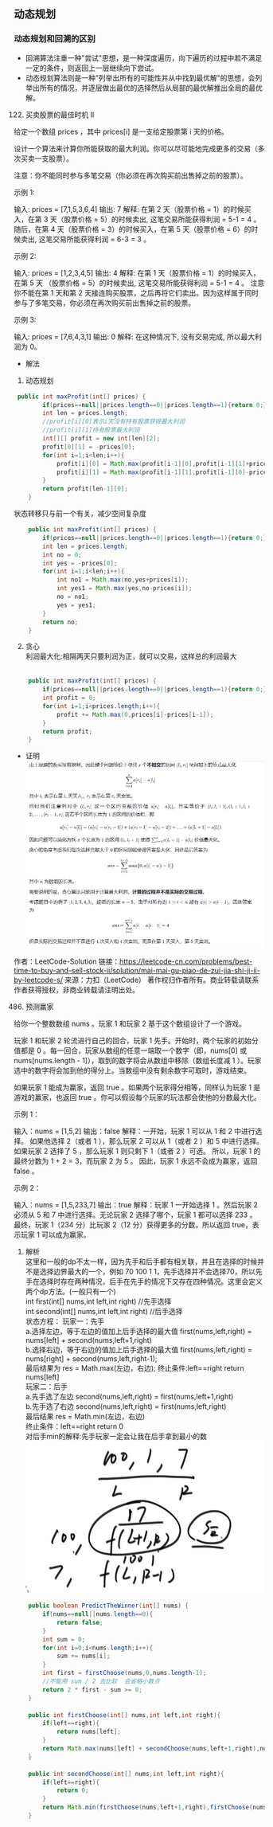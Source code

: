 ## 动态规划   

### 动态规划和回溯的区别
* 回溯算法注重一种"尝试"思想，是一种深度遍历，向下遍历的过程中若不满足一定的条件，则返回上一层继续向下尝试。   
* 动态规划算法则是一种"列举出所有的可能性并从中找到最优解"的思想，会列举出所有的情况，并逐层做出最优的选择然后从局部的最优解推出全局的最优解。  

122. 买卖股票的最佳时机 II

给定一个数组 prices ，其中 prices[i] 是一支给定股票第 i 天的价格。

设计一个算法来计算你所能获取的最大利润。你可以尽可能地完成更多的交易（多次买卖一支股票）。

注意：你不能同时参与多笔交易（你必须在再次购买前出售掉之前的股票）。

 

示例 1:

输入: prices = [7,1,5,3,6,4]
输出: 7
解释: 在第 2 天（股票价格 = 1）的时候买入，在第 3 天（股票价格 = 5）的时候卖出, 这笔交易所能获得利润 = 5-1 = 4 。
     随后，在第 4 天（股票价格 = 3）的时候买入，在第 5 天（股票价格 = 6）的时候卖出, 这笔交易所能获得利润 = 6-3 = 3 。

示例 2:

输入: prices = [1,2,3,4,5]
输出: 4
解释: 在第 1 天（股票价格 = 1）的时候买入，在第 5 天 （股票价格 = 5）的时候卖出, 这笔交易所能获得利润 = 5-1 = 4 。
     注意你不能在第 1 天和第 2 天接连购买股票，之后再将它们卖出。因为这样属于同时参与了多笔交易，你必须在再次购买前出售掉之前的股票。

示例 3:

输入: prices = [7,6,4,3,1]
输出: 0
解释: 在这种情况下, 没有交易完成, 所以最大利润为 0。

* 解法   
1. 动态规划   


```java
 public int maxProfit(int[] prices) {
        if(prices==null||prices.length==0||prices.length==1){return 0;}
        int len = prices.length;
        //profit[i][0]表示i天没有持有股票获得最大利润
        //profit[i][1]持有股票最大利润
        int[][] profit = new int[len][2];
        profit[0][1] = -prices[0];
        for(int i=1;i<len;i++){
            profit[i][0] = Math.max(profit[i-1][0],profit[i-1][1]+prices[i]);
            profit[i][1] = Math.max(profit[i-1][1],profit[i-1][0]-prices[i]);
        }
        return profit[len-1][0];
    }
```

状态转移只与前一个有关，减少空间复杂度   

```java
    public int maxProfit(int[] prices) {
        if(prices==null||prices.length==0||prices.length==1){return 0;}
        int len = prices.length;
        int no = 0;
        int yes = -prices[0];
        for(int i=1;i<len;i++){
            int no1 = Math.max(no,yes+prices[i]);
            int yes1 = Math.max(yes,no-prices[i]);
            no = no1;
            yes = yes1;
        }
        return no;
    }
```

2. 贪心  
利润最大化:相隔两天只要利润为正，就可以交易，这样总的利润最大   
```java

    public int maxProfit(int[] prices) {
        if(prices==null||prices.length==0||prices.length==1){return 0;}
        int profit = 0;
        for(int i=1;i<prices.length;i++){
            profit += Math.max(0,prices[i]-prices[i-1]);
        }
        return profit;
    }
```

* 证明
![122-1.jpg](.\image\122-1.jpg)

作者：LeetCode-Solution
链接：https://leetcode-cn.com/problems/best-time-to-buy-and-sell-stock-ii/solution/mai-mai-gu-piao-de-zui-jia-shi-ji-ii-by-leetcode-s/
来源：力扣（LeetCode）
著作权归作者所有。商业转载请联系作者获得授权，非商业转载请注明出处。


486. 预测赢家

给你一个整数数组 nums 。玩家 1 和玩家 2 基于这个数组设计了一个游戏。

玩家 1 和玩家 2 轮流进行自己的回合，玩家 1 先手。开始时，两个玩家的初始分值都是 0 。每一回合，玩家从数组的任意一端取一个数字（即，nums[0] 或 nums[nums.length - 1]），取到的数字将会从数组中移除（数组长度减 1 ）。玩家选中的数字将会加到他的得分上。当数组中没有剩余数字可取时，游戏结束。

如果玩家 1 能成为赢家，返回 true 。如果两个玩家得分相等，同样认为玩家 1 是游戏的赢家，也返回 true 。你可以假设每个玩家的玩法都会使他的分数最大化。

 

示例 1：

输入：nums = [1,5,2]
输出：false
解释：一开始，玩家 1 可以从 1 和 2 中进行选择。
如果他选择 2（或者 1 ），那么玩家 2 可以从 1（或者 2 ）和 5 中进行选择。如果玩家 2 选择了 5 ，那么玩家 1 则只剩下 1（或者 2 ）可选。 
所以，玩家 1 的最终分数为 1 + 2 = 3，而玩家 2 为 5 。
因此，玩家 1 永远不会成为赢家，返回 false 。

示例 2：

输入：nums = [1,5,233,7]
输出：true
解释：玩家 1 一开始选择 1 。然后玩家 2 必须从 5 和 7 中进行选择。无论玩家 2 选择了哪个，玩家 1 都可以选择 233 。
最终，玩家 1（234 分）比玩家 2（12 分）获得更多的分数，所以返回 true，表示玩家 1 可以成为赢家。

1. 解析  
这里和一般的dp不太一样，因为先手和后手都有相关联，并且在选择的时候并不是选择边界最大的一个，例如 70 100 1 1，先手选择并不会选择70，所以先手在选择时存在两种情况，后手在先手的情况下又存在四种情况。这里会定义两个dp方法。(一般只有一个)   
int first(int[] nums,int left,int right)  //先手选择   
int second(int[] nums,int left,int right)  //后手选择  
状态方程： 
玩家一：先手  
a.选择左边，等于左边的值加上后手选择的最大值  first(nums,left,right) = nums[left] + second(nums,left+1,right)  
b.选择右边，等于右边的值加上后手选择的最大值  first(nums,left,right) = nums[right] + second(nums,left,right-1);   
最后结果为 res = Math.max(左边，右边);
终止条件:left==right return nums[left]   
玩家二：后手   
a.先手选了左边 second(nums,left,right) = first(nums,left+1,right)    
b.先手选了右边 second(nums,left,right) = first(nums,left,right)   
最后结果 res = Math.min(左边，右边)  
终止条件：left==right return 0   
对后手min的解释:先手玩家一定会让我在后手拿到最小的数   
![486-1.jpg](.\image\486-1.jpg)
```java
    public boolean PredictTheWinner(int[] nums) {
        if(nums==null||nums.length==0){
            return false;
        }
        int sum = 0;
        for(int i=0;i<nums.length;i++){
            sum += nums[i];
        }
        int first = firstChoose(nums,0,nums.length-1);
        //不能用 sum / 2 去比较  会省略小数点
        return 2 * first - sum >= 0;
    }

    public int firstChoose(int[] nums,int left,int right){
        if(left==right){
            return nums[left];
        }
        return Math.max(nums[left] + secondChoose(nums,left+1,right),nums[right] + secondChoose(nums,left,right-1));
    }

    public int secondChoose(int[] nums,int left,int right){
        if(left==right){
            return 0;
        }
        return Math.min(firstChoose(nums,left+1,right),firstChoose(nums,left,right-1));
    }
```

